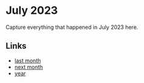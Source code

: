 # July 2023

Capture everything that happened in July 2023 here.

## Links
- [last month](calendar/months/2023-06.md)
- [next month](calendar/months/2023-08.md)
- [year](calendar/years/2023.md)